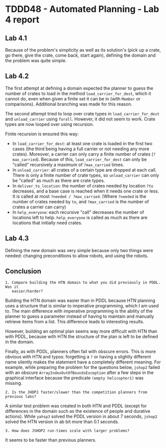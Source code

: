 # TDDD48 - Automated Planning - Lab 4 report

## Lab 4.1

Because of the problem's simplicity as well as its solution's (pick up a crate,
go there, give the crate, come back, start again), defining the domain and the
problem was quite simple.

## Lab 4.2

The first attempt at defining a domain expected the planner to guess the number
of crates to load in the method `load_carrier_for_dest`, which it cannot do,
even when given a finite set it can be in (with `Member` or comparisons).
Additional branching was made for this reason.

The second attempt tried to loop over crate types in `load_carrier_for_dest`
and `unload_carrier` using `forall`. However, it did not seem to work. Crate
types are now looped over using recursion.

Finite recursion is ensured this way:
* In `load_carrier_for_dest`: at least one crate is loaded in the first two
  cases (the third being having a full carrier or not needing any more crates).
  Moreover, a carrier can only carry a finite number of crates
  (`?max_carried`). Because of this, `load_carrier_for_dest` can only be
  "called" recursively a maximum of `?max_carried` times.
* In `unload_carrier`: all crates of a certain type are dropped at each call.
  There is only a finite number of crate types, so `unload_carrier` can only be
  "called" as much as there are crate types.
* In `deliver_to_location`: the number of crates needed by location `?to`
  decreases, and a base case is reached when it needs one crate or less.  It is
  called at most `?needed / ?max_carried`. (Where `?needed` is the number of
  crates needed by `to`, and `?max_carried` is the number of crates a carrier
  can carry)
* In `help_everyone`: each recursive "call" decreases the number of locations
  left to help. `help_everyone` is called as much as there are locations that
  initially need crates.

## Lab 4.3

Defining the new domain was very simple because only two things were needed:
changing preconditions to allow robots, and using the robots.

## Conclusion

```
1. Compare building the HTN domain to what you did previously in PDDL. Was it
   easier/harder?
```

Building the HTN domain was easier than in PDDL because HTN planning uses a
structure that is similar to imperative programming, which I am used to.
The main difference with imperative programming is the ability of the planner
to guess a parameter instead of having to maintain and manually retrieve items
from a list. This difference leads to interesting results.

However, building an optimal plan seems way more difficult with HTN than with
PDDL, because with HTN the structure of the plan is left to be defined in the
domain.

Finally, as with PDDL, planners often fail with obscure errors. This is more
obvious with HTN and typos: forgetting a `?` or having a slightly different
name silently makes the statement have a completely different meaning.  For
example, while preparing the problem for the questions below, `jshop2` failed
with an obscure `ArrayIndexOutOfBoundsException` after a few steps in the
graphical interface because the predicate `(empty helicopter1)` was missing.

```
2. Is the JHOP2 faster/slower than the competition planners from previous labs?
```

A similar test problem was created in both HTN and PDDL (except for differences
in the domain such as the existence of people and durative actions). While
`yahsp3` solved the PDDL version in about 7 seconds, `jshop2` solved the HTN
version in ab bit more than 0.1 seconds.

```
3. How does JSHOP2 run-times scale with larger problems? 
```

It seems to be faster than previous planners.

